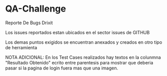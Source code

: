 # QA-Challenge
Reporte De Bugs Drixit

Los issues reportados estan ubicados en el sector issues de GITHUB

Los demas puntos exigidos se encuentran anexados y creados en otro tipo de herramienta

NOTA ADICIONAL: En los Test Cases realizados hay textos en la colunmna "Resultado Obtenido" ecrito entre parentesis para mostrar que deberia pasar si la pagina de login fuera mas que una imagen. 
